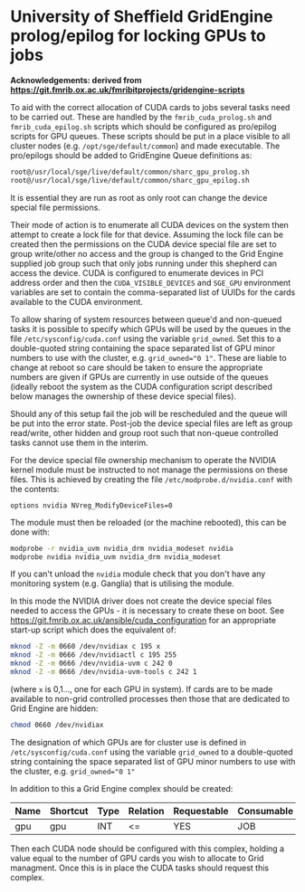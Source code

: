 # University of Sheffield GridEngine prolog/epilog for locking GPUs to jobs 

**Acknowledgements: derived from https://git.fmrib.ox.ac.uk/fmribitprojects/gridengine-scripts**

To aid with the correct allocation of CUDA cards to jobs several tasks need to be carried out. 
These are handled by the `fmrib_cuda_prolog.sh` and `fmrib_cuda_epilog.sh` scripts 
which should be configured as pro/epilog scripts for GPU queues.
These scripts should be put in a place visible to all cluster nodes 
(e.g. `/opt/sge/default/common`) and made executable.
The pro/epilogs should be added to GridEngine Queue definitions as:

```bash
root@/usr/local/sge/live/default/common/sharc_gpu_prolog.sh
root@/usr/local/sge/live/default/common/sharc_gpu_epilog.sh
```

It is essential they are run as root as only root can change the device special file permissions.

Their mode of action is to enumerate all CUDA devices on the system then attempt to create a lock file for that device. 
Assuming the lock file can be created then 
the permissions on the CUDA device special file are set to group write/other no access and 
the group is changed to the Grid Engine supplied job group such that 
only jobs running under this shepherd can access the device. 
CUDA is configured to enumerate devices in PCI address order and 
then the `CUDA_VISIBLE_DEVICES` and `SGE_GPU` environment variables are set to contain 
the comma-separated list of UUIDs for the cards available to the CUDA environment.

To allow sharing of system resources between queue'd and non-queued tasks 
it is possible to specify which GPUs will be used by the queues 
in the file `/etc/sysconfig/cuda.conf` using the variable `grid_owned`. 
Set this to a double-quoted string containing the space separated list of GPU minor numbers to use with the cluster, e.g. `grid_owned="0 1"`. 
These are liable to change at reboot so care should be taken to ensure the appropriate numbers are given if GPUs are currently in use outside of the queues 
(ideally reboot the system as the CUDA configuration script described below manages the ownership of these device special files).

Should any of this setup fail the job will be rescheduled and the queue will be put into the error state.
Post-job the device special files are left as group read/write, other hidden and group root such that non-queue controlled tasks cannot use them in the interim.

For the device special file ownership mechanism to operate the NVIDIA kernel module must be instructed to not manage the permissions on these files. This is achieved by creating the file `/etc/modprobe.d/nvidia.conf` with the contents:

```
options nvidia NVreg_ModifyDeviceFiles=0
```

The module must then be reloaded (or the machine rebooted), this can be done with:

```sh
modprobe -r nvidia_uvm nvidia_drm nvidia_modeset nvidia
modprobe nvidia nvidia_uvm nvidia_drm nvidia_modeset
```

If you can't unload the `nvidia` module check that you don't have any monitoring system (e.g. Ganglia) that is utilising the module.

In this mode the NVIDIA driver does not create the device special files needed to access the GPUs - it is necessary to create these on boot. 
See https://git.fmrib.ox.ac.uk/ansible/cuda_configuration for an appropriate start-up script which does the equivalent of:

```sh
mknod -Z -m 0660 /dev/nvidiax c 195 x
mknod -Z -m 0666 /dev/nvidiactl c 195 255
mknod -Z -m 0666 /dev/nvidia-uvm c 242 0
mknod -Z -m 0666 /dev/nvidia-uvm-tools c 242 1
```

(where `x` is 0,1..., one for each GPU in system). If cards are to be made available to non-grid controlled processes then those that are dedicated to Grid Engine are hidden:

```sh
chmod 0660 /dev/nvidiax
```

The designation of which GPUs are for cluster use is defined in `/etc/sysconfig/cuda.conf` using the variable `grid_owned` to a double-quoted string containing the space separated list of GPU minor numbers to use with the cluster, e.g. `grid_owned="0 1"`

In addition to this a Grid Engine complex should be created:

|Name   |Shortcut   |Type   |Relation   |Requestable    |Consumable |Default    |Urgency|
|-------|-----------|-------|-----------|---------------|-----------|-----------|-------|
|gpu    |gpu    |INT    |<= |YES    |JOB    |0  |0  |

Then each CUDA node should be configured with this complex, holding a value equal to the number of GPU cards you wish to allocate to Grid managment.
Once this is in place the CUDA tasks should request this complex.
